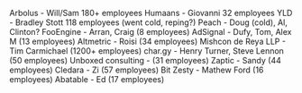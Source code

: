 Arbolus - Will/Sam 180+ employees
Humaans - Giovanni 32 employees
YLD - Bradley Stott 118 employees (went cold, reping?)
Peach - Doug (cold), Al, Clinton?
FooEngine - Arran, Craig (8 employees)
AdSignal - Dufy, Tom, Alex M (13 employees)
Altmetric - Roisi (34 employees)
Mishcon de Reya LLP - Tim Carmichael (1200+ employees)
char.gy - Henry Turner, Steve Lennon (50 employees)
Unboxed consulting - (31 employees)
Zaptic - Sandy (44 employees)
Cledara - Zi (57 employees)
Bit Zesty - Mathew Ford (16 employees)
Abatable - Ed (17 employees)
